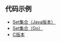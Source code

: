 ## 代码示例
- [Set集合（Java版本）](../java/Set)
- [Set集合（Go）](../golang/datastructure/set.go)
- [C版本](../c/set.c)